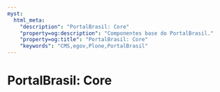 ```yaml
---
myst:
  html_meta:
    "description": "PortalBrasil: Core"
    "property=og:description": "Componentes base do PortalBrasil."
    "property=og:title": "PortalBrasil: Core"
    "keywords": "CMS,egov,Plone,PortalBrasil"
---
```


# PortalBrasil: Core
